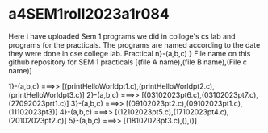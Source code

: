 # a4SEM1roll2023a1r084
Here i have uploaded Sem 1 programs  we did in colloge's cs lab and programs for the practicals. The programs are named according to the date they were done in cse college lab.
Practical n}-(a,b,c) } File name on this github repository for SEM 1 practicals [(file A name),(file B name),(File c name)]

1}-(a,b,c) ===>> [(printHelloWorldpt1.c),(printHelloWorldpt2.c),(printHelloWorldpt3.c)]
2}-(a,b,c) ===>> [(03102023pt6.c),(03102023pt7.c),(27092023prt1.c)]
3}-(a,b,c) ===>> [(09102023pt2.c),(09102023pt1.c),(11102023pt3)]
4}-(a,b,c) ===>> [(12102023pt5.c),(17102023pt4.c),(20102023pt2.c)]
5}-(a,b,c) ===>> [(18102023pt3.c),(),()]
